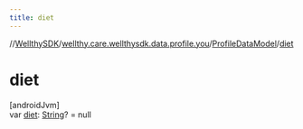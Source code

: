```yaml
---
title: diet
---
```

//[WellthySDK](../../../index.html)/[wellthy.care.wellthysdk.data.profile.you](../index.html)/[ProfileDataModel](index.html)/[diet](diet.html)



# diet



[androidJvm]\
var [diet](diet.html): [String](https://kotlinlang.org/api/latest/jvm/stdlib/kotlin/-string/index.html)? = null




